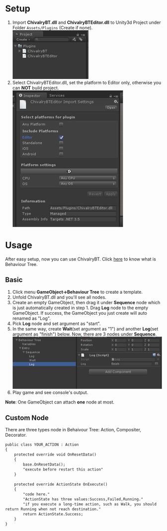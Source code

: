 # Setup

1. Import **ChivalryBT.dll** and **ChivalryBTEditor.dll** to Unity3d Project under Folder `Assets/Plugins` (Create if none).  
    ![Figure1](https://github.com/teddyzhang29/ChivalryBT/blob/master/Images/setup1.png)
2. Select ChivalryBTEditor.dll, set the platform to Editor only, otherwise you can **NOT** build project.  
    ![Figure2](https://github.com/teddyzhang29/ChivalryBT/blob/master/Images/setup2.png)

# Usage

After easy setup, now you can use ChivalryBT. Click [here](https://en.wikipedia.org/wiki/Behavior_tree) to know what is Behaviour Tree.

## Basic
1. Click menu **GameObject->Behaviour Tree** to create a template.
2. Unfold ChivalryBT.dll and you'll see all nodes.
3. Create an empty GameObject, then drag it under **Sequence** node which is just automatically created in step 1. Drag **Log** node to the empty GameObject. If success, the GameObject you just create will auto renamed as "Log".
4. Pick **Log** node and set argument as "start".
5. In the same way, create **Wait**(set argument as "1") and another **Log**(set argument as "finish") below. Now, there are 3 nodes under **Sequence**.  
    ![Figure3](https://github.com/teddyzhang29/ChivalryBT/blob/master/Images/basicusage1.png)
6. Play game and see console's output.


**Note**: One GameObject can attach **one** node at most.

## Custom Node

There are three types node in Behaivour Tree: Action, Compositer, Decorator.


```
public class YOUR_ACTION : Action
{
    protected override void OnResetData()
    {
        base.OnResetData();
        "execute before restart this action"
    }

    protected override ActionState OnExecute()
    {
        "code here."
        "ActionState has three values:Success,Failed,Running."
        "if you execute a long-time action, such as Walk, you should return Running when not reach destination."
        return ActionState.Success;
    }
}
```

